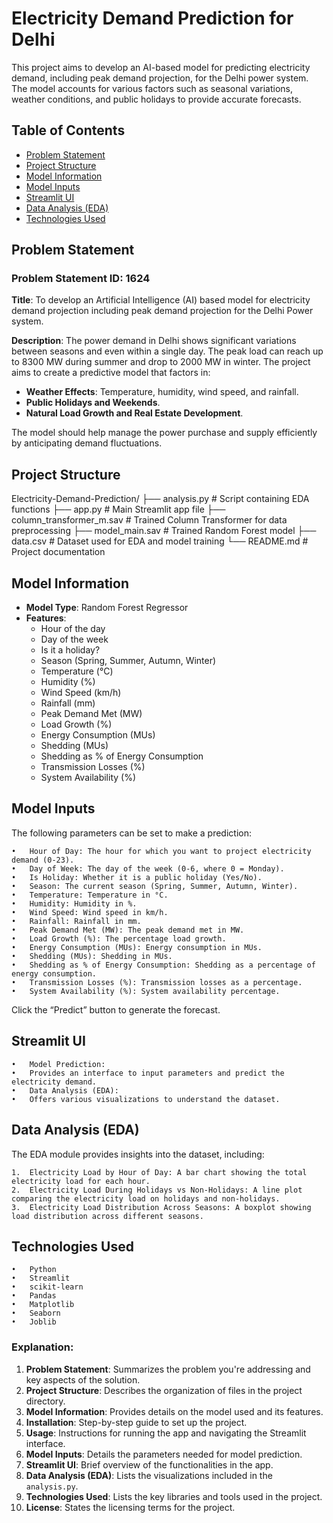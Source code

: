 # Electricity Demand Prediction for Delhi

This project aims to develop an AI-based model for predicting electricity demand, including peak demand projection, for the Delhi power system. The model accounts for various factors such as seasonal variations, weather conditions, and public holidays to provide accurate forecasts.

## Table of Contents
- [Problem Statement](#problem-statement)
- [Project Structure](#project-structure)
- [Model Information](#model-information)
- [Model Inputs](#model-inputs)
- [Streamlit UI](#streamlit-ui)
- [Data Analysis (EDA)](#data-analysis-eda)
- [Technologies Used](#technologies-used)

## Problem Statement

### Problem Statement ID: 1624
**Title**: To develop an Artificial Intelligence (AI) based model for electricity demand projection including peak demand projection for the Delhi Power system.

**Description**: 
The power demand in Delhi shows significant variations between seasons and even within a single day. The peak load can reach up to 8300 MW during summer and drop to 2000 MW in winter. The project aims to create a predictive model that factors in:
- **Weather Effects**: Temperature, humidity, wind speed, and rainfall.
- **Public Holidays and Weekends**.
- **Natural Load Growth and Real Estate Development**.

The model should help manage the power purchase and supply efficiently by anticipating demand fluctuations.

## Project Structure
Electricity-Demand-Prediction/
├── analysis.py              # Script containing EDA functions
├── app.py                   # Main Streamlit app file
├── column_transformer_m.sav # Trained Column Transformer for data preprocessing
├── model_main.sav           # Trained Random Forest model
├── data.csv                 # Dataset used for EDA and model training
└── README.md                # Project documentation


## Model Information

- **Model Type**: Random Forest Regressor
- **Features**:
  - Hour of the day
  - Day of the week
  - Is it a holiday?
  - Season (Spring, Summer, Autumn, Winter)
  - Temperature (°C)
  - Humidity (%)
  - Wind Speed (km/h)
  - Rainfall (mm)
  - Peak Demand Met (MW)
  - Load Growth (%)
  - Energy Consumption (MUs)
  - Shedding (MUs)
  - Shedding as % of Energy Consumption
  - Transmission Losses (%)
  - System Availability (%)

## Model Inputs

The following parameters can be set to make a prediction:

	•	Hour of Day: The hour for which you want to project electricity demand (0-23).
	•	Day of Week: The day of the week (0-6, where 0 = Monday).
	•	Is Holiday: Whether it is a public holiday (Yes/No).
	•	Season: The current season (Spring, Summer, Autumn, Winter).
	•	Temperature: Temperature in °C.
	•	Humidity: Humidity in %.
	•	Wind Speed: Wind speed in km/h.
	•	Rainfall: Rainfall in mm.
	•	Peak Demand Met (MW): The peak demand met in MW.
	•	Load Growth (%): The percentage load growth.
	•	Energy Consumption (MUs): Energy consumption in MUs.
	•	Shedding (MUs): Shedding in MUs.
	•	Shedding as % of Energy Consumption: Shedding as a percentage of energy consumption.
	•	Transmission Losses (%): Transmission losses as a percentage.
	•	System Availability (%): System availability percentage.

Click the “Predict” button to generate the forecast.

## Streamlit UI

	•	Model Prediction:
	•	Provides an interface to input parameters and predict the electricity demand.
	•	Data Analysis (EDA):
	•	Offers various visualizations to understand the dataset.

## Data Analysis (EDA)

The EDA module provides insights into the dataset, including:

	1.	Electricity Load by Hour of Day: A bar chart showing the total electricity load for each hour.
	2.	Electricity Load During Holidays vs Non-Holidays: A line plot comparing the electricity load on holidays and non-holidays.
	3.	Electricity Load Distribution Across Seasons: A boxplot showing load distribution across different seasons.

## Technologies Used

	•	Python
	•	Streamlit
	•	scikit-learn
	•	Pandas
	•	Matplotlib
	•	Seaborn
	•	Joblib


### Explanation:

1. **Problem Statement**: Summarizes the problem you're addressing and key aspects of the solution.
2. **Project Structure**: Describes the organization of files in the project directory.
3. **Model Information**: Provides details on the model used and its features.
4. **Installation**: Step-by-step guide to set up the project.
5. **Usage**: Instructions for running the app and navigating the Streamlit interface.
6. **Model Inputs**: Details the parameters needed for model prediction.
7. **Streamlit UI**: Brief overview of the functionalities in the app.
8. **Data Analysis (EDA)**: Lists the visualizations included in the `analysis.py`.
9. **Technologies Used**: Lists the key libraries and tools used in the project.
10. **License**: States the licensing terms for the project.